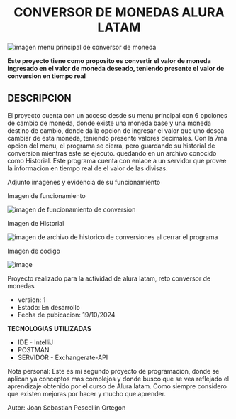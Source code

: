 <h1 align="center"> <strong> CONVERSOR DE MONEDAS ALURA LATAM </strong> </h1>

![imagen menu principal de conversor de moneda](https://github.com/user-attachments/assets/e380261b-c417-4fe1-9514-da1a39758daa)
<P aling="left" > <strong> Este proyecto tiene como proposito es convertir el valor de moneda ingresado en el valor de moneda deseado,
  teniendo presente el valor de conversion en tiempo real </strong></P>
  
<h2 align="left"> DESCRIPCION </h2>
El proyecto cuenta con un acceso desde su menu principal con 6 opciones de cambio de moneda, donde existe una moneda base  y una moneda destino de cambio, donde da la opcion de ingresar el valor que uno desea cambiar de esta moneda, teniendo presente valores decimales.
Con la 7ma opcion del menu, el programa se cierra, pero guardando su historial de conversion mientras este se ejecuto. quedando en un archivo conocido como Historial.
Este programa cuenta con enlace a un servidor que provee la informacion en tiempo real de el valor de las divisas.

 <P align:"left"> Adjunto imagenes y evidencia de su funcionamiento </P>
 <p>Imagen de funcionamiento</p>
 
![imagen de funcionamiento de conversion](https://github.com/user-attachments/assets/a3018bc8-1e2a-488e-a676-5eb346097ff2)

<p>Imagen de Historial</p>

![imagen de archivo de historico de conversiones al cerrar el programa](https://github.com/user-attachments/assets/08740588-41a8-4190-8049-7c33811fd921)

 <p>Imagen de codigo</p>
 
![image](https://github.com/user-attachments/assets/e34006ba-0ea5-4464-8e6e-5ad7b511978f)

 
Proyecto realizado para la actividad de alura latam, reto conversor de monedas </P>
<ul>  
<li> version: 1 </li>
<li> Estado: En desarrollo </li>
<li> Fecha de pubicacion:  19/10/2024 </li>
</ul>
</P>
<P align="left"> <strong> TECNOLOGIAS UTILIZADAS</strong></P>
<ul>  
<li> IDE - IntelliJ </li>
<li> POSTMAN </li>
<li> SERVIDOR - Exchangerate-API  </li>
</ul>

<p>
  Nota personal: Este es mi segundo proyecto de programacion, donde se aplican ya conceptos mas complejos y donde busco que se vea reflejado el aprendizaje obtenido por el curso de Alura latam.
  Como siempre considero que existen mejoras por hacer y mucho que aprender.
</p>
<p> Autor: Joan Sebastian Pescellin Ortegon</p>
